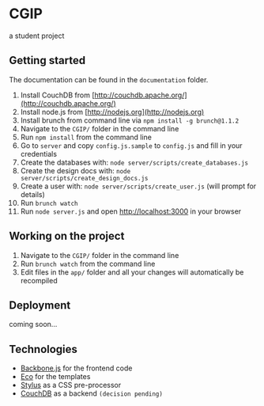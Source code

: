 # CGIP

a student project

## Getting started

The documentation can be found in the `documentation` folder.

1. Install CouchDB from [http://couchdb.apache.org/](http://couchdb.apache.org/)
2. Install node.js from [http://nodejs.org](http://nodejs.org)
3. Install brunch from command line via `npm install -g brunch@1.1.2`
4. Navigate to the `CGIP/` folder in the command line
5. Run `npm install` from the command line
6. Go to `server` and copy `config.js.sample` to `config.js` and fill in your credentials
7. Create the databases with: `node server/scripts/create_databases.js`
8. Create the design docs with: `node server/scripts/create_design_docs.js`
9. Create a user with: `node server/scripts/create_user.js` (will prompt for details)
10. Run `brunch watch`
11. Run `node server.js` and open [http://localhost:3000](http://localhost:3000) in your browser

## Working on the project

1. Navigate to the `CGIP/` folder in the command line
2. Run `brunch watch` from the command line
3. Edit files in the `app/` folder and all your changes will automatically be recompiled

## Deployment

coming soon...

## Technologies

- [Backbone.js](http://documentcloud.github.com/backbone/) for the frontend code
- [Eco](https://github.com/sstephenson/eco) for the templates
- [Stylus](http://learnboost.github.com/stylus/) as a CSS pre-processor
- [CouchDB](http://couchdb.apache.org) as a backend `(decision pending)`